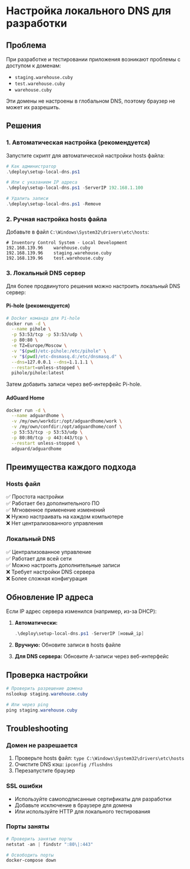 # Настройка локального DNS для разработки

## Проблема

При разработке и тестировании приложения возникают проблемы с доступом к доменам:
- `staging.warehouse.cuby` 
- `test.warehouse.cuby`
- `warehouse.cuby`

Эти домены не настроены в глобальном DNS, поэтому браузер не может их разрешить.

## Решения

### 1. Автоматическая настройка (рекомендуется)

Запустите скрипт для автоматической настройки hosts файла:

```powershell
# Как администратор
.\deploy\setup-local-dns.ps1

# Или с указанием IP адреса
.\deploy\setup-local-dns.ps1 -ServerIP 192.168.1.100

# Удалить записи
.\deploy\setup-local-dns.ps1 -Remove
```

### 2. Ручная настройка hosts файла

Добавьте в файл `C:\Windows\System32\drivers\etc\hosts`:

```
# Inventory Control System - Local Development
192.168.139.96    warehouse.cuby
192.168.139.96    staging.warehouse.cuby  
192.168.139.96    test.warehouse.cuby
```

### 3. Локальный DNS сервер

Для более продвинутого решения можно настроить локальный DNS сервер:

#### Pi-hole (рекомендуется)
```bash
# Docker команда для Pi-hole
docker run -d \
  --name pihole \
  -p 53:53/tcp -p 53:53/udp \
  -p 80:80 \
  -e TZ=Europe/Moscow \
  -v "$(pwd)/etc-pihole:/etc/pihole" \
  -v "$(pwd)/etc-dnsmasq.d:/etc/dnsmasq.d" \
  --dns=127.0.0.1 --dns=1.1.1.1 \
  --restart=unless-stopped \
  pihole/pihole:latest
```

Затем добавить записи через веб-интерфейс Pi-hole.

#### AdGuard Home
```bash
docker run -d \
  --name adguardhome \
  -v /my/own/workdir:/opt/adguardhome/work \
  -v /my/own/confdir:/opt/adguardhome/conf \
  -p 53:53/tcp -p 53:53/udp \
  -p 80:80/tcp -p 443:443/tcp \
  --restart unless-stopped \
  adguard/adguardhome
```

## Преимущества каждого подхода

### Hosts файл
✅ Простота настройки  
✅ Работает без дополнительного ПО  
✅ Мгновенное применение изменений  
❌ Нужно настраивать на каждом компьютере  
❌ Нет централизованного управления  

### Локальный DNS
✅ Централизованное управление  
✅ Работает для всей сети  
✅ Можно настроить дополнительные записи  
❌ Требует настройки DNS сервера  
❌ Более сложная конфигурация  

## Обновление IP адреса

Если IP адрес сервера изменился (например, из-за DHCP):

1. **Автоматически:**
   ```powershell
   .\deploy\setup-local-dns.ps1 -ServerIP [новый_ip]
   ```

2. **Вручную:** Обновите записи в hosts файле

3. **Для DNS сервера:** Обновите A-записи через веб-интерфейс

## Проверка настройки

```powershell
# Проверить разрешение домена
nslookup staging.warehouse.cuby

# Или через ping
ping staging.warehouse.cuby
```

## Troubleshooting

### Домен не разрешается
1. Проверьте hosts файл: `type C:\Windows\System32\drivers\etc\hosts`
2. Очистите DNS кэш: `ipconfig /flushdns`
3. Перезапустите браузер

### SSL ошибки
- Используйте самоподписанные сертификаты для разработки
- Добавьте исключение в браузере для домена
- Или используйте HTTP для локального тестирования

### Порты заняты
```powershell
# Проверить занятые порты
netstat -an | findstr ":80\|:443"

# Освободить порты
docker-compose down
```
